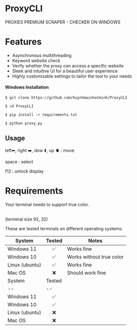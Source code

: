 # ProxyCLI
PROXIES PREMIUM SCRAPER - CHECKER ON WINDOWS

# Features

- Asynchronous multithreading
- Keyword website check
- Verify whether the proxy can access a specific website
- Sleek and intuitive UI for a beautiful user experience
- Highly customizable settings to tailor the tool to your needs

#### Windows Installation

    $ git clone https://github.com/huynhmainhatminh/ProxyCLI

    $ cd ProxyCLI
    
    $ pip install -r requirements.txt

    $ python proxy.py

Usage
-----
left⬅️, right ➡️, dow ⬇️, up ⬆️ : move

space : select

f12 : unlock display

# Requirements

Your terminal needs to support true color. <br><br>

(terminal size 92, 32)

These are tested terminals on different operating systems:

| System | Tested | Notes |
|--|--|--|
| Windows 11| <div align="center">✅</div> | Works fine |
| Windows 10 | <div align="center">✅</div> | Works without true color
| Linux (ubuntu) | <div align="center">✅</div> | Works fine
| Mac OS | <div align="center">❌</div> | Should work fine
| System | Tested |
|--|--|
| Windows 11| <div align="center">✅</div> |
| Windows 10 | <div align="center">✅</div> |
| Linux (ubuntu) | <div align="center">❌</div> |
| Mac OS | <div align="center">❌</div> |

